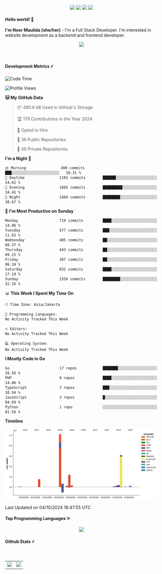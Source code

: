 <p align="center">
  <img src="https://dev.discordprofiles.me/badge/status/814439552055771206?simple=true">
  <img src="https://dev.discordprofiles.me/badge/playing/814439552055771206">
  <img src="https://dev.discordprofiles.me/badge/vscode/814439552055771206">
  <img src="https://dev.discordprofiles.me/badge/spotify/814439552055771206">
</p>

#### Hello world! 👋
**I'm Noor Maulida (she/her)** - I'm a Full Stack Developer. I'm interested in website development as a backend and frontend developer.

<p align="center">
  <img src="https://skillicons.dev/icons?i=go,laravel,nodejs,vue,express,ruby,python,mongodb,docker,aws,gcp" />
</p>
<br>

#### Development Metrics ⚡
<!--START_SECTION:waka-->
![Code Time](http://img.shields.io/badge/Code%20Time-581%20hrs%2039%20mins-blue)

![Profile Views](http://img.shields.io/badge/Profile%20Views-1-blue)

**🐱 My GitHub Data** 

> 📦 480.6 kB Used in GitHub's Storage 
 > 
> 🏆 179 Contributions in the Year 2024
 > 
> 💼 Opted to Hire
 > 
> 📜 36 Public Repositories 
 > 
> 🔑 46 Private Repositories 
 > 
**I'm a Night 🦉** 

```text
🌞 Morning                499 commits         ███░░░░░░░░░░░░░░░░░░░░░░   10.31 % 
🌆 Daytime                1191 commits        ██████░░░░░░░░░░░░░░░░░░░   24.61 % 
🌃 Evening                1665 commits        █████████░░░░░░░░░░░░░░░░   34.41 % 
🌙 Night                  1484 commits        ████████░░░░░░░░░░░░░░░░░   30.67 % 
```
📅 **I'm Most Productive on Sunday** 

```text
Monday                   719 commits         ████░░░░░░░░░░░░░░░░░░░░░   14.86 % 
Tuesday                  577 commits         ███░░░░░░░░░░░░░░░░░░░░░░   11.92 % 
Wednesday                405 commits         ██░░░░░░░░░░░░░░░░░░░░░░░   08.37 % 
Thursday                 443 commits         ██░░░░░░░░░░░░░░░░░░░░░░░   09.15 % 
Friday                   307 commits         ██░░░░░░░░░░░░░░░░░░░░░░░   06.34 % 
Saturday                 832 commits         ████░░░░░░░░░░░░░░░░░░░░░   17.19 % 
Sunday                   1556 commits        ████████░░░░░░░░░░░░░░░░░   32.16 % 
```


📊 **This Week I Spent My Time On** 

```text
🕑︎ Time Zone: Asia/Jakarta

💬 Programming Languages: 
No Activity Tracked This Week

🔥 Editors: 
No Activity Tracked This Week

💻 Operating System: 
No Activity Tracked This Week
```

**I Mostly Code in Go** 

```text
Go                       17 repos            ███████░░░░░░░░░░░░░░░░░░   26.56 % 
PHP                      9 repos             ████░░░░░░░░░░░░░░░░░░░░░   14.06 % 
TypeScript               7 repos             ███░░░░░░░░░░░░░░░░░░░░░░   10.94 % 
JavaScript               3 repos             █░░░░░░░░░░░░░░░░░░░░░░░░   04.69 % 
Python                   1 repo              ░░░░░░░░░░░░░░░░░░░░░░░░░   01.56 % 
```



**Timeline**

![Lines of Code chart](https://raw.githubusercontent.com/noormaulida/noormaulida/main/assets/bar_graph.png)


 Last Updated on 04/10/2024 18:47:55 UTC
<!--END_SECTION:waka-->

#### Top Programming Languages ✨
<p align="center">
  <img src="https://api.githubtrends.io/user/svg/noormaulida/langs?time_range=one_year&include_private=true&compact=true&theme=dark" />
</p>

#### Github Stats ⚡
<p align="center">
  <table>
    <tr>
      <td>
        <img src="https://github-readme-streak-stats.herokuapp.com?user=noormaulida&theme=react&hide_border=true&mode=weekly" height="180" />
      </td>
      <td>
        <img src="https://github-readme-stats.vercel.app/api?username=noormaulida&theme=react&count_private=true&hide_border=true&line_height=20" height="180"/>
      </td>
    </tr>
</p>
<br>
